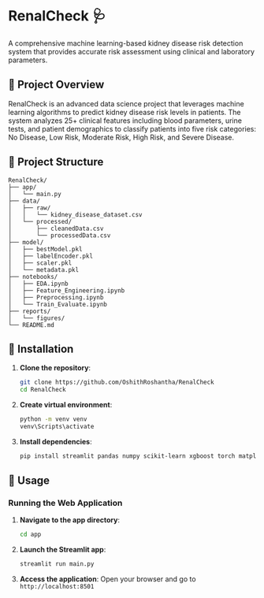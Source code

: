 # RenalCheck 🩺

A comprehensive machine learning-based kidney disease risk detection system that provides accurate risk assessment using clinical and laboratory parameters.

## 🎯 Project Overview

RenalCheck is an advanced data science project that leverages machine learning algorithms to predict kidney disease risk levels in patients. The system analyzes 25+ clinical features including blood parameters, urine tests, and patient demographics to classify patients into five risk categories: No Disease, Low Risk, Moderate Risk, High Risk, and Severe Disease.

## 📁 Project Structure

```
RenalCheck/
├── app/
│   └── main.py                
├── data/
│   ├── raw/
│   │   └── kidney_disease_dataset.csv
│   └── processed/
│       ├── cleanedData.csv
│       └── processedData.csv
├── model/
│   ├── bestModel.pkl         
│   ├── labelEncoder.pkl      
│   ├── scaler.pkl            
│   └── metadata.pkl         
├── notebooks/
│   ├── EDA.ipynb            
│   ├── Feature_Engineering.ipynb
│   ├── Preprocessing.ipynb
│   └── Train_Evaluate.ipynb  
├── reports/
│   └── figures/              
└── README.md
```

## 🔧 Installation

1. **Clone the repository**:
   ```bash
   git clone https://github.com/OshithRoshantha/RenalCheck
   cd RenalCheck
   ```

2. **Create virtual environment**:
   ```bash
   python -m venv venv
   venv\Scripts\activate 
   ```

3. **Install dependencies**:
   ```bash
   pip install streamlit pandas numpy scikit-learn xgboost torch matplotlib seaborn joblib imbalanced-learn tqdm
   ```

## 🚀 Usage

### Running the Web Application

1. **Navigate to the app directory**:
   ```bash
   cd app
   ```

2. **Launch the Streamlit app**:
   ```bash
   streamlit run main.py
   ```

3. **Access the application**:
   Open your browser and go to `http://localhost:8501`


